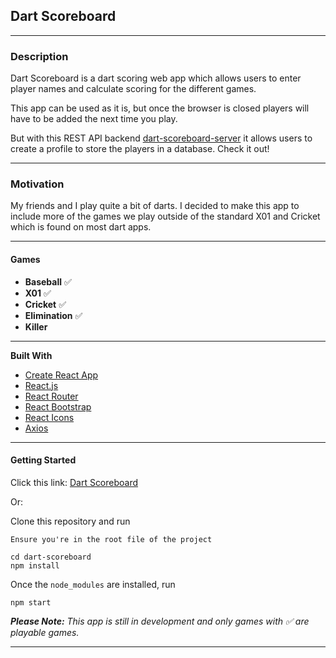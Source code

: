 ## Dart Scoreboard

---

### **Description**

Dart Scoreboard is a dart scoring web app which allows users to enter player names and calculate scoring for the different games.

This app can be used as it is, but once the browser is closed players will have to be added the next time you play.

But with this REST API backend [dart-scoreboard-server](https://github.com/adam-paul952/dart-scoreboard-server) it allows users to create a profile to store the players in a database. Check it out!

---

### **Motivation**

My friends and I play quite a bit of darts. I decided to make this app to include more of the games we play outside of the standard X01 and Cricket which is found on most dart apps.

---

#### **Games**

- **Baseball** :white_check_mark:
- **X01** :white_check_mark:
- **Cricket** :white_check_mark:
- **Elimination** :white_check_mark:
- **Killer**

---

**Built With**

- [Create React App](https://reactjs.org/docs/create-a-new-react-app.html)
- [React.js](https://reactjs.org/)
- [React Router](https://reactrouter.com/web/guides/quick-start)
- [React Bootstrap](https://react-bootstrap.github.io/)
- [React Icons](https://react-icons.github.io/react-icons/)
- [Axios](https://www.axios.com/)

---

#### **Getting Started**

Click this link: [Dart Scoreboard](https://adam-paul952.github.io/dart-scoreboard/)

Or:

Clone this repository and run

    Ensure you're in the root file of the project

    cd dart-scoreboard
    npm install

Once the `node_modules` are installed, run

    npm start

_**Please Note:** This app is still in development and only games with :white_check_mark: are playable games._

---

